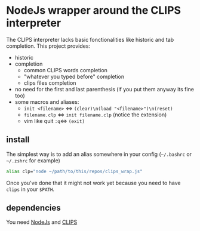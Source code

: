# NodeJs wrapper around the CLIPS interpreter

The CLIPS interpreter lacks basic fonctionalities like historic and tab completion.
This project provides:

- historic
- completion
	+ common CLIPS words completion
	+ "whatever you typed before" completion
	+ clips files completion
- no need for the first and last parenthesis (if you put them anyway its fine too)
- some macros and aliases:
	+ `init <filename>` <=> `(clear)\n(load "<filename>")\n(reset)`
	+ `filename.clp` <=> `init filename.clp` (notice the extension)
	+ vim like quit `:q`<=> `(exit)`

## install

The simplest way is to add an alias somewhere in your config (`~/.bashrc` or `~/.zshrc` for example)

```bash
alias clp="node ~/path/to/this/repos/clips_wrap.js"
```
Once you've done that it might not work yet because you need to have `clips` in your `$PATH`.

## dependencies
You need [NodeJs](https://nodejs.org/) and [CLIPS](http://www.clipsrules.net/)

